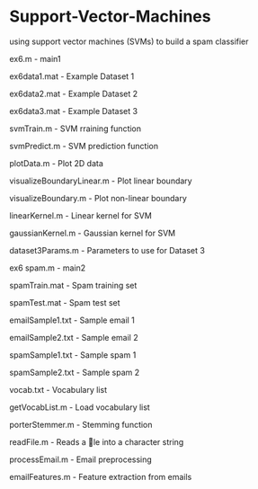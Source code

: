 # Support-Vector-Machines
using support vector machines (SVMs) to build a spam classifier

ex6.m - main1

ex6data1.mat - Example Dataset 1

ex6data2.mat - Example Dataset 2

ex6data3.mat - Example Dataset 3

svmTrain.m - SVM rraining function

svmPredict.m - SVM prediction function

plotData.m - Plot 2D data

visualizeBoundaryLinear.m - Plot linear boundary

visualizeBoundary.m - Plot non-linear boundary

linearKernel.m - Linear kernel for SVM

gaussianKernel.m - Gaussian kernel for SVM

dataset3Params.m - Parameters to use for Dataset 3

ex6 spam.m - main2

spamTrain.mat - Spam training set

spamTest.mat - Spam test set

emailSample1.txt - Sample email 1

emailSample2.txt - Sample email 2

spamSample1.txt - Sample spam 1

spamSample2.txt - Sample spam 2

vocab.txt - Vocabulary list

getVocabList.m - Load vocabulary list

porterStemmer.m - Stemming function

readFile.m - Reads a le into a character string


processEmail.m - Email preprocessing

emailFeatures.m - Feature extraction from emails
